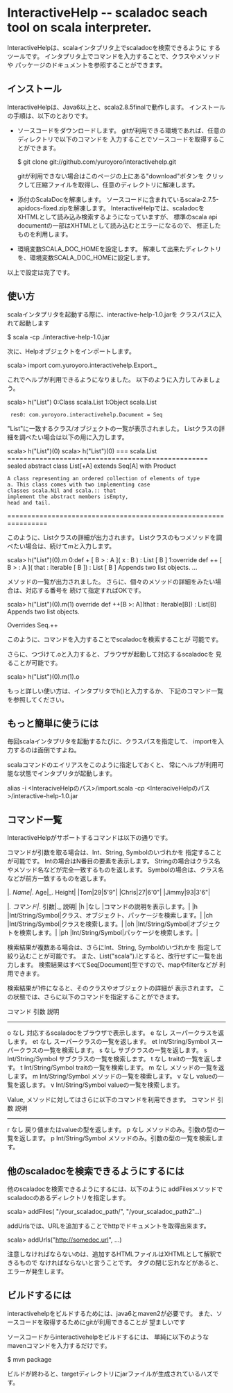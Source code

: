 InteractiveHelp -- scaladoc seach tool on scala interpreter.
===========================================================

InteractiveHelpは、scalaインタプリタ上でscaladocを検索できるように
するツールです。
インタプリタ上でコマンドを入力することで、クラスやメソッドや
パッケージのドキュメントを参照することができます。

## インストール

InteractiveHelpは、Java6以上と、scala2.8.5finalで動作します。
インストールの手順は、以下のとおりです。

- ソースコードをダウンロードします。
  gitが利用できる環境であれば、任意のディレクトリで以下のコマンドを
  入力することでソースコードを取得することができます。

    $ git clone git://github.com/yuroyoro/interactivehelp.git

  gitが利用できない場合はこのページの上にある"download"ボタンを
  クリックして圧縮ファイルを取得し、任意のディレクトリに解凍します。

- 添付のScalaDocを解凍します。
  ソースコードに含まれているscala-2.7.5-apidocs-fixed.zipを解凍します。
  InteractiveHelpでは、scaladocをXHTMLとして読み込み検索するようになっていますが、
  標準のscala api documentの一部はXHTMLとして読み込むとエラーになるので、
  修正したものを利用します。

- 環境変数SCALA_DOC_HOMEを設定します。
  解凍して出来たディレクトリを、環境変数SCALA_DOC_HOMEに設定します。

以上で設定は完了です。

## 使い方
scalaインタプリタを起動する際に、interactive-help-1.0.jarを
クラスパスに入れて起動します

  $ scala -cp ./interactive-help-1.0.jar

次に、Helpオブジェクトをインポートします。

  scala> import com.yuroyoro.interactivehelp.Export._

これでヘルプが利用できるようになりました。
以下のように入力してみましょう。

  scala> h("List")
     0:Class scala.List
     1:Object scala.List

     res0: com.yuroyoro.interactivehelp.Document = Seq

"List"に一致するクラス/オブジェクトの一覧が表示されました。
Listクラスの詳細を調べたい場合は以下の用に入力します。

  scala> h("List")(0)
  scala> h("List")(0)
  === scala.List ==================================================
  sealed abstract class List[+A]
    extends Seq[A] with Product

    A class representing an ordered collection of elements of type
    a. This class comes with two implementing case
    classes scala.Nil and scala.:: that
    implement the abstract members isEmpty,
    head and tail.

  ================================================================

このように、Listクラスの詳細が出力されます。
Listクラスのもつメソッドを調べたい場合は、続けてmと入力します。

  scala> h("List")(0).m
    0:def + [ B  > : A ]( x : B ) : List [ B ]
    1:override def ++ [ B  > : A ]( that : Iterable [ B ]) : List [ B ]
      Appends two list objects.
    ...

メソッドの一覧が出力されました。
さらに、個々のメソッドの詳細をみたい場合は、対応する番号を
続けて指定すればOKです。

  scala> h("List")(0).m(1)
  override def ++[B >: A](that : Iterable[B]) : List[B]
    Appends two list objects.

  Overrides
    Seq.++

このように、コマンドを入力することでscaladocを検索することが
可能です。

さらに、つづけて.oと入力すると、ブラウザが起動して対応するscaladocを
見ることが可能です。

  scala> h("List")(0).m(1).o

もっと詳しい使い方は、インタプリタでh()と入力するか、
下記のコマンド一覧を参照してください。

## もっと簡単に使うには
毎回scalaインタプリタを起動するたびに、クラスパスを指定して、
importを入力するのは面倒ですよね。

scalaコマンドのエイリアスをこのように指定しておくと、
常にヘルプが利用可能な状態でインタプリタが起動します。

  alias -i <InteraciveHelpのパス>/import.scala -cp <InteraciveHelpのパス>/interactive-help-1.0.jar


## コマンド一覧

InteractiveHelpがサポートするコマンドは以下の通りです。

コマンドが引数を取る場合は、Int、String, Symbolのいづれかを
指定することが可能です。
Intの場合はN番目の要素を表示します。
Stringの場合はクラス名やメソッド名などが完全一致するものを返します。
Symbolの場合は、クラス名などが前方一致するものを返します。

|_. Name|_. Age|_. Height|
|Tom|29|5'9"|
|Chris|27|6'0"|
|Jimmy|93|3'6"|

|_. コマンド|_.           引数|._               説明|
|h          |なし             |コマンドの説明を表示します。|
|h          |Int/String/Symbol|クラス、オブジェクト、パッケージを検索します。|
|ch         |Int/String/Symbol|クラスを検索します。|
|oh         |Int/String/Symbol|オブジェクトを検索します。|
|ph         |Int/String/Symbol|パッケージを検索します。|

検索結果が複数ある場合は、さらにInt、String, Symbolのいづれかを
指定して絞り込むことが可能です。
また、List("scala").lとすると、改行せずに一覧を出力します。
検索結果はすべてSeq[Document]型ですので、mapやfilterなどが
利用できます。

検索結果が1件になると、そのクラスやオブジェクトの詳細が
表示されます。
この状態では、さらに以下のコマンドを指定することができます。

コマンド 引数               説明
-------- ----------------- ----------------------------------------------
o        なし              対応するscaladocをブラウザで表示します。
e        なし              スーパークラスを返します。
et       なし              スーパークラスの一覧を返します。
et       Int/String/Symbol スーパークラスの一覧を検索します。
s        なし              サブクラスの一覧を返します。
s        Int/String/Symbol サブクラスの一覧を検索します。
t        なし              traitの一覧を返します。
t        Int/String/Symbol traitの一覧を検索します。
m        なし              メソッドの一覧を返します。
m        Int/String/Symbol メソッドの一覧を検索します。
v        なし              valueの一覧を返します。
v        Int/String/Symbol valueの一覧を検索します。

Value, メソッドに対してはさらに以下のコマンドを利用できます。
コマンド 引数               説明
-------- ----------------- ----------------------------------------------
r        なし              戻り値またはvalueの型を返します。
p        なし              メソッドのみ。引数の型の一覧を返します。
p        Int/String/Symbol メソッドのみ。引数の型の一覧を検索します。

## 他のscaladocを検索できるようにするには
他のscaladocを検索できるようにするには、以下のように
addFilesメソッドでscaladocのあるディレクトリを指定します。

  scala> addFiles( "/your_scaladoc_path/", "/your_scaladoc_path2"...)

addUrlsでは、URLを追加することでhttpでドキュメントを取得出来ます。

  scala> addUrls("http://somedoc.url", ...)

注意しなければならないのは、追加するHTMLファイルはXHTMLとして解釈できるもので
なければならないと言うことです。
タグの閉じ忘れなどがあると、エラーが発生します。

## ビルドするには

interactivehelpをビルドするためには、java6とmaven2が必要です。
また、ソースコードを取得するためにgitが利用できることが
望ましいです

ソースコードからinteractivehelpをビルドするには、
単純に以下のようなmavenコマンドを入力するだけです。

  $ mvn package

ビルドが終わると、targetディレクトリにjarファイルが生成されているハズです。


